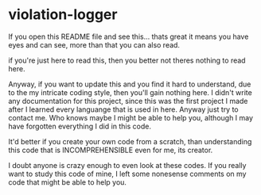 # violation-logger

If you open this README file and see this... thats great it means you have eyes and can see, more than that you can also read.

if you're just here to read this, then you better not theres nothing to read here.

Anyway, if you want to update this and you find it hard to understand, due to the my intricate coding style,
then you'll gain nothing here. I didn't write any documentation for this project, since this was the first project I made after I learned every languange that is used in here. Anyway just try to contact me. Who knows maybe I might be able to help you, although I may have forgotten everything I did in this code.

It'd better if you create your own code from a scratch, than understanding this code that is INCOMPREHENSIBLE even for me, its creator.

I doubt anyone is crazy enough to even look at these codes. If you really want to study this code of mine, I left some nonesense comments on my code that might be able to help you.

